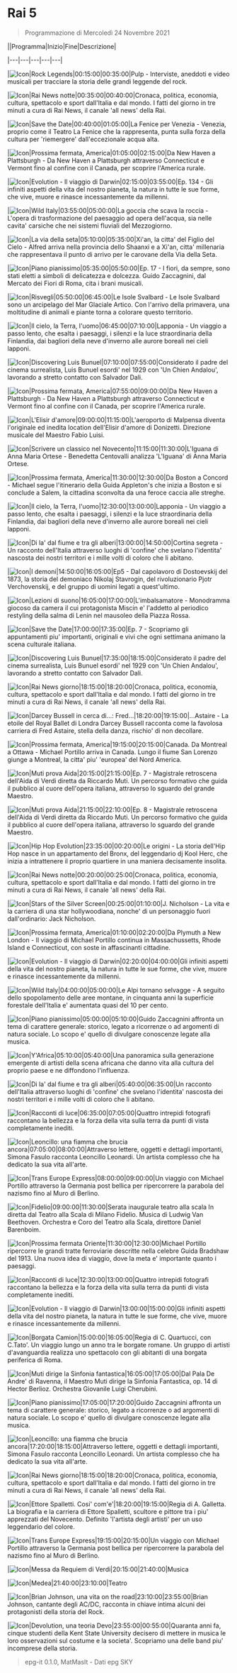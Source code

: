 # Rai 5

> Programmazione di Mercoledì 24 Novembre 2021

||Programma|Inizio|Fine|Descrizione|

|---|---|---|---|---|

|![Icon](https://guidatv.sky.it/uuid/dtt_cover_l58VsCKBwnW.png)|Rock Legends|00:15:00|00:35:00|Pulp - Interviste, aneddoti e video musicali per tracciare la storia delle grandi leggende del rock.

|![Icon](https://guidatv.sky.it/uuid/dtt_cover_l58VsCKBwnW.png)|Rai News notte|00:35:00|00:40:00|Cronaca, politica, economia, cultura, spettacolo e sport dall'Italia e dal mondo. I fatti del giorno in tre minuti a cura di Rai News, il canale 'all news' della Rai.

|![Icon](https://guidatv.sky.it/uuid/dtt_cover_l58VsCKBwnW.png)|Save the Date|00:40:00|01:05:00|La Fenice per Venezia - Venezia, proprio come il Teatro La Fenice che la rappresenta, punta sulla forza della cultura per 'riemergere' dall'eccezionale acqua alta.

|![Icon](https://guidatv.sky.it/uuid/dtt_cover_l58VsCKBwnW.png)|Prossima fermata, America|01:05:00|02:15:00|Da New Haven a Plattsburgh - Da New Haven a Plattsburgh attraverso Connecticut e Vermont fino al confine con il Canada, per scoprire l'America rurale.

|![Icon](https://guidatv.sky.it/uuid/dtt_cover_l58VsCKBwnW.png)|Evolution - Il viaggio di Darwin|02:15:00|03:55:00|Ep. 134 - Gli infiniti aspetti della vita del nostro pianeta, la natura in tutte le sue forme, che vive, muore e rinasce incessantemente da millenni.

|![Icon](https://guidatv.sky.it/uuid/dtt_cover_l58VsCKBwnW.png)|Wild Italy|03:55:00|05:00:00|La goccia che scava la roccia - L'opera di trasformazione del paesaggio ad opera dell'acqua, sia nelle cavita' carsiche che nei sistemi fluviali del Mezzogiorno.

|![Icon](https://guidatv.sky.it/uuid/dtt_cover_l58VsCKBwnW.png)|La via della seta|05:10:00|05:35:00|Xi'an, la citta' del Figlio del Cielo - Alfred arriva nella provincia dello Shaanxi e a Xi'an, citta' millenaria che rappresentava il punto di arrivo per le carovane della Via della Seta.

|![Icon](https://guidatv.sky.it/uuid/dtt_cover_l58VsCKBwnW.png)|Piano pianissimo|05:35:00|05:50:00|Ep. 17 - I fiori, da sempre, sono stati eletti a simboli di delicatezza e dolcezza. Guido Zaccagnini, dal Mercato dei Fiori di Roma, cita i brani musicali.

|![Icon](https://guidatv.sky.it/uuid/dtt_cover_l58VsCKBwnW.png)|Risvegli|05:50:00|06:45:00|Le Isole Svalbard - Le Isole Svalbard sono un arcipelago del Mar Glaciale Artico. Con l'arrivo della primavera, una moltitudine di animali e piante torna a colorare questo territorio.

|![Icon](https://guidatv.sky.it/uuid/dtt_cover_l58VsCKBwnW.png)|Il cielo, la Terra, l'uomo|06:45:00|07:10:00|Lapponia - Un viaggio a passo lento, che esalta i paesaggi, i silenzi e la luce straordinaria della Finlandia, dai bagliori della neve d'inverno alle aurore boreali nei cieli lapponi.

|![Icon](https://guidatv.sky.it/uuid/dtt_cover_l58VsCKBwnW.png)|Discovering Luis Bunuel|07:10:00|07:55:00|Considerato il padre del cinema surrealista, Luis Bunuel esordi' nel 1929 con 'Un Chien Andalou', lavorando a stretto contatto con Salvador Dali.

|![Icon](https://guidatv.sky.it/uuid/dtt_cover_l58VsCKBwnW.png)|Prossima fermata, America|07:55:00|09:00:00|Da New Haven a Plattsburgh - Da New Haven a Plattsburgh attraverso Connecticut e Vermont fino al confine con il Canada, per scoprire l'America rurale.

|![Icon](https://guidatv.sky.it/uuid/dtt_cover_l58VsCKBwnW.png)|L'Elisir d'amore|09:00:00|11:15:00|L'aeroporto di Malpensa diventa l'originale ed inedita location dell'Elisir d'amore di Donizetti. Direzione musicale del Maestro Fabio Luisi.

|![Icon](https://guidatv.sky.it/uuid/dtt_cover_l58VsCKBwnW.png)|Scrivere un classico nel Novecento|11:15:00|11:30:00|L'Iguana di Anna Maria Ortese - Benedetta Centovalli analizza 'L'Iguana' di Anna Maria Ortese.

|![Icon](https://guidatv.sky.it/uuid/dtt_cover_l58VsCKBwnW.png)|Prossima fermata, America|11:30:00|12:30:00|Da Boston a Concord - Michael segue l'itinerario della Guida Appleton's che inizia a Boston e si conclude a Salem, la cittadina sconvolta da una feroce caccia alle streghe.

|![Icon](https://guidatv.sky.it/uuid/dtt_cover_l58VsCKBwnW.png)|Il cielo, la Terra, l'uomo|12:30:00|13:00:00|Lapponia - Un viaggio a passo lento, che esalta i paesaggi, i silenzi e la luce straordinaria della Finlandia, dai bagliori della neve d'inverno alle aurore boreali nei cieli lapponi.

|![Icon](https://guidatv.sky.it/uuid/dtt_cover_l58VsCKBwnW.png)|Di la' dal fiume e tra gli alberi|13:00:00|14:50:00|Cortina segreta - Un racconto dell'Italia attraverso luoghi di 'confine' che svelano l'identita' nascosta dei nostri territori e i mille volti di coloro che li abitano.

|![Icon](https://guidatv.sky.it/uuid/dtt_cover_l58VsCKBwnW.png)|I demoni|14:50:00|16:05:00|Ep5 - Dal capolavoro di Dostoevskij del 1873, la storia del demoniaco Nikolaj Stavrogin, del rivoluzionario Pjotr Verchovenskij, e del gruppo di uomini legati a quest'ultimo.

|![Icon](https://guidatv.sky.it/uuid/dtt_cover_l58VsCKBwnW.png)|Lezioni di suono|16:05:00|17:00:00|L'imbalsamatore - Monodramma giocoso da camera il cui protagonista Miscin e' l'addetto al periodico restyling della salma di Lenin nel mausoleo della Piazza Rossa.

|![Icon](https://guidatv.sky.it/uuid/dtt_cover_l58VsCKBwnW.png)|Save the Date|17:00:00|17:35:00|Ep. 7 - Scopriamo gli appuntamenti piu' importanti, originali e vivi che ogni settimana animano la scena culturale italiana.

|![Icon](https://guidatv.sky.it/uuid/dtt_cover_l58VsCKBwnW.png)|Discovering Luis Bunuel|17:35:00|18:15:00|Considerato il padre del cinema surrealista, Luis Bunuel esordi' nel 1929 con 'Un Chien Andalou', lavorando a stretto contatto con Salvador Dali.

|![Icon](https://guidatv.sky.it/uuid/dtt_cover_l58VsCKBwnW.png)|Rai News giorno|18:15:00|18:20:00|Cronaca, politica, economia, cultura, spettacolo e sport dall'Italia e dal mondo. I fatti del giorno in tre minuti a cura di Rai News, il canale 'all news' della Rai.

|![Icon](https://guidatv.sky.it/uuid/dtt_cover_l58VsCKBwnW.png)|Darcey Bussell in cerca di...: Fred...|18:20:00|19:15:00|...Astaire - La etoile del Royal Ballet di Londra Darcey Bussell racconta come la favolosa carriera di Fred Astaire, stella della danza, rischio' di non decollare.

|![Icon](https://guidatv.sky.it/uuid/dtt_cover_l58VsCKBwnW.png)|Prossima fermata, America|19:15:00|20:15:00|Canada. Da Montreal a Ottawa - Michael Portillo arriva in Canada. Lungo il fiume San Lorenzo giunge a Montreal, la citta' piu' 'europea' del Nord America.

|![Icon](https://guidatv.sky.it/uuid/dtt_cover_l58VsCKBwnW.png)|Muti prova Aida|20:15:00|21:15:00|Ep. 7 - Magistrale retroscena dell'Aida di Verdi diretta da Riccardo Muti. Un percorso formativo che guida il pubblico al cuore dell'opera italiana, attraverso lo sguardo del grande Maestro.

|![Icon](https://guidatv.sky.it/uuid/dtt_cover_l58VsCKBwnW.png)|Muti prova Aida|21:15:00|22:10:00|Ep. 8 - Magistrale retroscena dell'Aida di Verdi diretta da Riccardo Muti. Un percorso formativo che guida il pubblico al cuore dell'opera italiana, attraverso lo sguardo del grande Maestro.

|![Icon](https://guidatv.sky.it/uuid/dtt_cover_l58VsCKBwnW.png)|Hip Hop Evolution|23:35:00|00:20:00|Le origini - La storia dell'Hip Hop nasce in un appartamento del Bronx, del leggendario dj Kool Herc, che inizia a intrattenere il proprio quartiere in una maniera decisamente insolita.

|![Icon](https://guidatv.sky.it/uuid/dtt_cover_l58VsCKBwnW.png)|Rai News notte|00:20:00|00:25:00|Cronaca, politica, economia, cultura, spettacolo e sport dall'Italia e dal mondo. I fatti del giorno in tre minuti a cura di Rai News, il canale 'all news' della Rai.

|![Icon](https://guidatv.sky.it/uuid/dtt_cover_l58VsCKBwnW.png)|Stars of the Silver Screen|00:25:00|01:10:00|J. Nicholson - La vita e la carriera di una star hollywoodiana, nonche' di un personaggio fuori dall'ordinario: Jack Nicholson.

|![Icon](https://guidatv.sky.it/uuid/dtt_cover_l58VsCKBwnW.png)|Prossima fermata, America|01:10:00|02:20:00|Da Plymuth a New London - Il viaggio di Michael Portillo continua in Massachussetts, Rhode Island e Connecticut, con soste in affascinanti cittadine.

|![Icon](https://guidatv.sky.it/uuid/dtt_cover_l58VsCKBwnW.png)|Evolution - Il viaggio di Darwin|02:20:00|04:00:00|Gli infiniti aspetti della vita del nostro pianeta, la natura in tutte le sue forme, che vive, muore e rinasce incessantemente da millenni.

|![Icon](https://guidatv.sky.it/uuid/dtt_cover_l58VsCKBwnW.png)|Wild Italy|04:00:00|05:00:00|Le Alpi tornano selvagge - A seguito dello spopolamento delle aree montane, in cinquanta anni la superficie forestale dell'Italia e' aumentata quasi del 10 per cento.

|![Icon](https://guidatv.sky.it/uuid/dtt_cover_l58VsCKBwnW.png)|Piano pianissimo|05:00:00|05:10:00|Guido Zaccagnini affronta un tema di carattere generale: storico, legato a ricorrenze o ad argomenti di natura sociale. Lo scopo e' quello di divulgare conoscenze legate alla musica.

|![Icon](https://guidatv.sky.it/uuid/dtt_cover_l58VsCKBwnW.png)|Y'Africa|05:10:00|05:40:00|Una panoramica sulla generazione emergente di artisti della scena africana che danno vita alla cultura del proprio paese e ne diffondono l'influenza.

|![Icon](https://guidatv.sky.it/uuid/dtt_cover_l58VsCKBwnW.png)|Di la' dal fiume e tra gli alberi|05:40:00|06:35:00|Un racconto dell'Italia attraverso luoghi di 'confine' che svelano l'identita' nascosta dei nostri territori e i mille volti di coloro che li abitano.

|![Icon](https://guidatv.sky.it/uuid/dtt_cover_l58VsCKBwnW.png)|Racconti di luce|06:35:00|07:05:00|Quattro intrepidi fotografi raccontano la bellezza e la forza della vita sulla terra da punti di vista completamente inediti.

|![Icon](https://guidatv.sky.it/uuid/dtt_cover_l58VsCKBwnW.png)|Leoncillo: una fiamma che brucia ancora|07:05:00|08:00:00|Attraverso lettere, oggetti e dettagli importanti, Simona Fasulo racconta Leoncillo Leonardi. Un artista complesso che ha dedicato la sua vita all'arte.

|![Icon](https://guidatv.sky.it/uuid/dtt_cover_l58VsCKBwnW.png)|Trans Europe Express|08:00:00|09:00:00|Un viaggio con Michael Portillo attraverso la Germania post bellica per ripercorrere la parabola del nazismo fino al Muro di Berlino.

|![Icon](https://guidatv.sky.it/uuid/dtt_cover_l58VsCKBwnW.png)|Fidelio|09:00:00|11:30:00|Serata inaugurale teatro alla scala In diretta dal Teatro alla Scala di Milano Fidelio. Musica di Ludwig Van Beethoven. Orchestra e Coro del Teatro alla Scala, direttore Daniel Barenboim.

|![Icon](https://guidatv.sky.it/uuid/dtt_cover_l58VsCKBwnW.png)|Prossima fermata Oriente|11:30:00|12:30:00|Michael Portillo ripercorre le grandi tratte ferroviarie descritte nella celebre Guida Bradshaw del 1913. Una nuova idea di viaggio, dove la meta e' importante quanto i paesaggi.

|![Icon](https://guidatv.sky.it/uuid/dtt_cover_l58VsCKBwnW.png)|Racconti di luce|12:30:00|13:00:00|Quattro intrepidi fotografi raccontano la bellezza e la forza della vita sulla terra da punti di vista completamente inediti.

|![Icon](https://guidatv.sky.it/uuid/dtt_cover_l58VsCKBwnW.png)|Evolution - Il viaggio di Darwin|13:00:00|15:00:00|Gli infiniti aspetti della vita del nostro pianeta, la natura in tutte le sue forme, che vive, muore e rinasce incessantemente da millenni.

|![Icon](https://guidatv.sky.it/uuid/dtt_cover_l58VsCKBwnW.png)|Borgata Camion|15:00:00|16:05:00|Regia di C. Quartucci, con C.Tato'. Un viaggio lungo un anno tra le borgate romane. Un gruppo di artisti d'avanguardia realizza uno spettacolo con gli abitanti di una borgata periferica di Roma.

|![Icon](https://guidatv.sky.it/uuid/dtt_cover_l58VsCKBwnW.png)|Muti dirige la Sinfonia fantastica|16:05:00|17:05:00|Dal Pala De Andre' di Ravenna, il Maestro Muti dirige la Sinfonia Fantastica, op. 14 di Hector Berlioz. Orchestra Giovanile Luigi Cherubini.

|![Icon](https://guidatv.sky.it/uuid/dtt_cover_l58VsCKBwnW.png)|Piano pianissimo|17:05:00|17:20:00|Guido Zaccagnini affronta un tema di carattere generale: storico, legato a ricorrenze o ad argomenti di natura sociale. Lo scopo e' quello di divulgare conoscenze legate alla musica.

|![Icon](https://guidatv.sky.it/uuid/dtt_cover_l58VsCKBwnW.png)|Leoncillo: una fiamma che brucia ancora|17:20:00|18:15:00|Attraverso lettere, oggetti e dettagli importanti, Simona Fasulo racconta Leoncillo Leonardi. Un artista complesso che ha dedicato la sua vita all'arte.

|![Icon](https://guidatv.sky.it/uuid/dtt_cover_l58VsCKBwnW.png)|Rai News giorno|18:15:00|18:20:00|Cronaca, politica, economia, cultura, spettacolo e sport dall'Italia e dal mondo. I fatti del giorno in tre minuti a cura di Rai News, il canale 'all news' della Rai.

|![Icon](https://guidatv.sky.it/uuid/dtt_cover_l58VsCKBwnW.png)|Ettore Spalletti. Cosi' com'e'|18:20:00|19:15:00|Regia di A. Galletta. La biografia e la carriera di Ettore Spalletti, scultore e pittore tra i piu' apprezzati del Novecento. Definito 'l'artista degli artisti' per un uso leggendario del colore.

|![Icon](https://guidatv.sky.it/uuid/dtt_cover_l58VsCKBwnW.png)|Trans Europe Express|19:15:00|20:15:00|Un viaggio con Michael Portillo attraverso la Germania post bellica per ripercorrere la parabola del nazismo fino al Muro di Berlino.

|![Icon](https://guidatv.sky.it/uuid/dtt_cover_l58VsCKBwnW.png)|Messa da Requiem di Verdi|20:15:00|21:40:00|Musica

|![Icon](https://guidatv.sky.it/uuid/dtt_cover_l58VsCKBwnW.png)|Medea|21:40:00|23:10:00|Teatro

|![Icon](https://guidatv.sky.it/uuid/dtt_cover_l58VsCKBwnW.png)|Brian Johnson, una vita on the road|23:10:00|23:55:00|Brian Johnson, cantante degli AC/DC, racconta in chiave intima alcuni dei protagonisti della storia del Rock.

|![Icon](https://guidatv.sky.it/uuid/dtt_cover_l58VsCKBwnW.png)|Devolution, una teoria Devo|23:55:00|00:55:00|Quaranta anni fa, cinque studenti della Kent State University decisero di mettere in musica le loro osservazioni sul costume e la societa'. Scopriamo una delle band piu' incomprese della storia.



 > epg-it 0.1.0, MatMasIt - Dati epg SKY